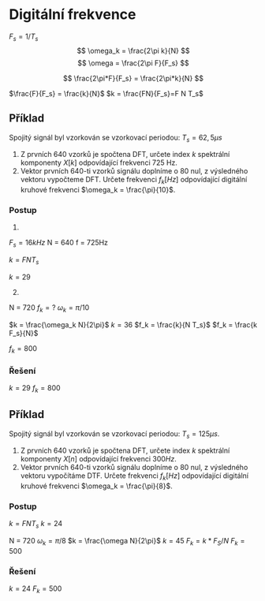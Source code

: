 # Digitální frekvence 

$F_s = 1/T_s$
$$
\omega_k = \frac{2\pi k}{N}
$$
$$
\omega = \frac{2\pi F}{F_s}
$$

$$
\frac{2\pi*F}{F_s} = \frac{2\pi*k}{N}
$$

$\frac{F}{F_s} = \frac{k}{N}$
$k = \frac{FN}{F_s}=F N T_s$

## Příklad
Spojitý signál byl vzorkován se vzorkovací periodou: $T_s = 62,5\mu s$
1. Z prvních 640 vzorků je spočtena DFT, určete index $k$ spektrální komponenty $X[k]$ odpovídající frekvenci 725 Hz.
2. Vektor prvních 640-ti vzorků signálu doplníme o 80 nul, z výsledného vektoru vypočteme DFT. Určete frekvenci $f_k[Hz]$ odpovídající digitální kruhové frekvenci $\omega_k = \frac{\pi}{10}$.

### Postup
1)
$F_s = 16kHz$
N = 640
f = 725Hz

$k = FNT_s$

$k = 29$

2)
N = 720
$f_k = ?$
$\omega_k = \pi/10$

$k = \frac{\omega_k N}{2\pi}$
$k = 36$
$f_k = \frac{k}{N T_s}$
$f_k = \frac{k F_s}{N}$

$f_k = 800$
### Řešení
$k = 29$
$f_k = 800$

## Příklad
Spojitý signál byl vzorkován se vzorkovací periodou: $T_s = 125 µs$. 
1. Z prvních 640 vzorků je spočtena DFT, určete index $k$ spektrální komponenty $X[n]$ odpovídající frekvenci $300 Hz$.
2. Vektor prvních 640-ti vzorků signálu doplníme o 80 nul, z výsledného vektoru vypočítáme DTF. Určete frekvenci $f_k[Hz]$ odpovídající digitální kruhové frekvenci $\omega_k = \frac{\pi}{8}$.
### Postup
$k = FNT_s$
$k = 24$

N = 720
$\omega_k = \pi/8$
$k = \frac{\omega N}{2\pi}$
$k = 45$
$F_k = k *F_S/N$
$F_k = 500$
### Řešení
$k = 24$
$F_k = 500$
